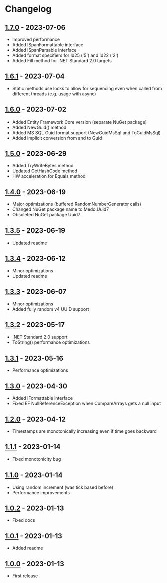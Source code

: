 # Changelog

## [1.7.0] - 2023-07-06

- Improved performance
- Added ISpanFormattable interface
- Added ISpanParsable interface
- Added format specifiers for Id25 ('5') and Id22 ('2')
- Added Fill method for .NET Standard 2.0 targets


## [1.6.1] - 2023-07-04

- Static methods use locks to allow for sequencing even when called from
  different threads (e.g. usage with async)


## [1.6.0] - 2023-07-02

- Added Entity Framework Core version (separate NuGet package)
- Added NewGuid() method
- Added MS SQL Guid format support (NewGuidMsSql and ToGuidMsSql)
- Added implicit conversion from and to Guid


## [1.5.0] - 2023-06-29

- Added TryWriteBytes method
- Updated GetHashCode method
- HW acceleration for Equals method


## [1.4.0] - 2023-06-19

- Major optimizations (buffered RandomNumberGenerator calls)
- Changed NuGet package name to Medo.Uuid7
- Obsoleted NuGet package Uuid7


## [1.3.5] - 2023-06-19

- Updated readme


## [1.3.4] - 2023-06-12

- Minor optimizations
- Updated readme


## [1.3.3] - 2023-06-07

- Minor optimizations
- Added fully random v4 UUID support


## [1.3.2] - 2023-05-17

- .NET Standard 2.0 support
- ToString() performance optimizations


## [1.3.1] - 2023-05-16

- Performance optimizations


## [1.3.0] - 2023-04-30

- Added IFormattable interface
- Fixed EF NullReferenceException when CompareArrays gets a null input


## [1.2.0] - 2023-04-12

- Timestamps are monotonically increasing even if time goes backward


## [1.1.1] - 2023-01-14

- Fixed monotonicity bug


## [1.1.0] - 2023-01-14

- Using random increment (was tick based before)
- Performance improvements


## [1.0.2] - 2023-01-13

- Fixed docs


## [1.0.1] - 2023-01-13

- Added readme


## [1.0.0] - 2023-01-13

- First release



[unreleased]: https://github.com/medo64/Medo.uuid7
[1.7.0]: https://www.nuget.org/packages/Medo.Uuid7/1.7.0
[1.6.1]: https://www.nuget.org/packages/Medo.Uuid7/1.6.1
[1.6.0]: https://www.nuget.org/packages/Medo.Uuid7/1.6.0
[1.5.0]: https://www.nuget.org/packages/Medo.Uuid7/1.5.0
[1.4.0]: https://www.nuget.org/packages/Medo.Uuid7/1.4.0
[1.3.5]: https://www.nuget.org/packages/Uuid7/1.3.5
[1.3.4]: https://www.nuget.org/packages/Uuid7/1.3.4
[1.3.3]: https://www.nuget.org/packages/Uuid7/1.3.3
[1.3.2]: https://www.nuget.org/packages/Uuid7/1.3.2
[1.3.1]: https://www.nuget.org/packages/Uuid7/1.3.1
[1.3.0]: https://www.nuget.org/packages/Uuid7/1.3.0
[1.2.0]: https://www.nuget.org/packages/Uuid7/1.2.0
[1.1.1]: https://www.nuget.org/packages/Uuid7/1.1.1
[1.1.0]: https://www.nuget.org/packages/Uuid7/1.1.0
[1.0.2]: https://www.nuget.org/packages/Uuid7/1.0.2
[1.0.1]: https://www.nuget.org/packages/Uuid7/1.0.1
[1.0.0]: https://www.nuget.org/packages/Uuid7/1.0.0